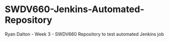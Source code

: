 # SWDV660-Jenkins-Automated-Repository
Ryan Dalton - Week 3 - SWDV660 Repository to test automated Jenkins job

